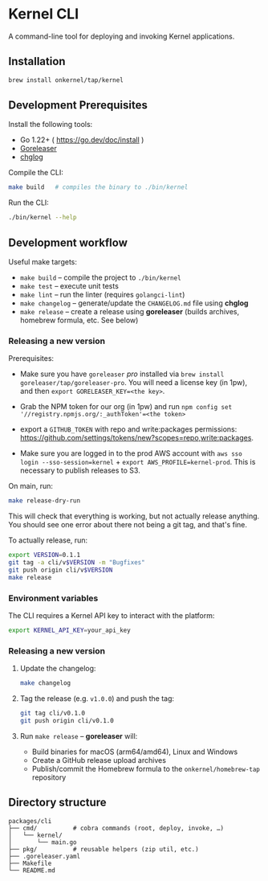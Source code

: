 # Kernel CLI

A command-line tool for deploying and invoking Kernel applications.

## Installation

```bash
brew install onkernel/tap/kernel
```

## Development Prerequisites

Install the following tools:

- Go 1.22+ ( https://go.dev/doc/install )
- [Goreleaser](https://goreleaser.com/install/)
- [chglog](https://github.com/goreleaser/chglog)

Compile the CLI:

```bash
make build   # compiles the binary to ./bin/kernel
```

Run the CLI:

```bash
./bin/kernel --help
```

## Development workflow

Useful make targets:

- `make build` – compile the project to `./bin/kernel`
- `make test` – execute unit tests
- `make lint` – run the linter (requires `golangci-lint`)
- `make changelog` – generate/update the `CHANGELOG.md` file using **chglog**
- `make release` – create a release using **goreleaser** (builds archives, homebrew formula, etc. See below)

### Releasing a new version

Prerequisites:

- Make sure you have `goreleaser` _pro_ installed via `brew install goreleaser/tap/goreleaser-pro`. You will need a license key (in 1pw), and then `export GORELEASER_KEY=<the key>`.

- Grab the NPM token for our org (in 1pw) and run `npm config set '//registry.npmjs.org/:_authToken'=<the token>`

- export a `GITHUB_TOKEN` with repo and write:packages permissions: https://github.com/settings/tokens/new?scopes=repo,write:packages.

- Make sure you are logged in to the prod AWS account with `aws sso login --sso-session=kernel` + `export AWS_PROFILE=kernel-prod`. This is necessary to publish releases to S3.

On main, run:

```bash
make release-dry-run
```

This will check that everything is working, but not actually release anything.
You should see one error about there not being a git tag, and that's fine.

To actually release, run:

```bash
export VERSION=0.1.1
git tag -a cli/v$VERSION -m "Bugfixes"
git push origin cli/v$VERSION
make release
```

### Environment variables

The CLI requires a Kernel API key to interact with the platform:

```bash
export KERNEL_API_KEY=your_api_key
```

### Releasing a new version

1. Update the changelog:

   ```bash
   make changelog
   ```

2. Tag the release (e.g. `v1.0.0`) and push the tag:

   ```bash
   git tag cli/v0.1.0
   git push origin cli/v0.1.0
   ```

3. Run `make release` – **goreleaser** will:

   - Build binaries for macOS (arm64/amd64), Linux and Windows
   - Create a GitHub release upload archives
   - Publish/commit the Homebrew formula to the `onkernel/homebrew-tap` repository

## Directory structure

```
packages/cli
├── cmd/          # cobra commands (root, deploy, invoke, …)
│   └── kernel/
│       └── main.go
├── pkg/          # reusable helpers (zip util, etc.)
├── .goreleaser.yaml
├── Makefile
└── README.md
```

